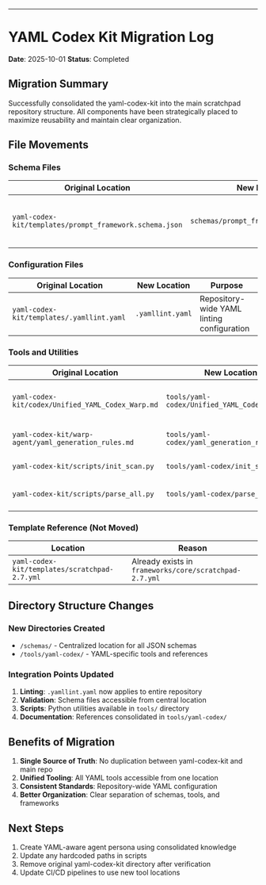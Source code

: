 ---
# YAML Codex Kit Migration Log
**Date**: 2025-10-01
**Status**: Completed

## Migration Summary
Successfully consolidated the yaml-codex-kit into the main scratchpad repository structure. All components have been strategically placed to maximize reusability and maintain clear organization.

## File Movements

### Schema Files
| Original Location | New Location | Purpose |
|------------------|--------------|---------|
| `yaml-codex-kit/templates/prompt_framework.schema.json` | `schemas/prompt_framework.schema.json` | JSON Schema for prompt framework validation |

### Configuration Files
| Original Location | New Location | Purpose |
|------------------|--------------|---------|
| `yaml-codex-kit/templates/.yamllint.yaml` | `.yamllint.yaml` | Repository-wide YAML linting configuration |

### Tools and Utilities
| Original Location | New Location | Purpose |
|------------------|--------------|---------|
| `yaml-codex-kit/codex/Unified_YAML_Codex_Warp.md` | `tools/yaml-codex/Unified_YAML_Codex_Warp.md` | Master YAML 1.2.2 reference |
| `yaml-codex-kit/warp-agent/yaml_generation_rules.md` | `tools/yaml-codex/yaml_generation_rules.md` | Quick agent checklist |
| `yaml-codex-kit/scripts/init_scan.py` | `tools/yaml-codex/init_scan.py` | Repository scanner |
| `yaml-codex-kit/scripts/parse_all.py` | `tools/yaml-codex/parse_all.py` | YAML batch validator |

### Template Reference (Not Moved)
| Location | Reason |
|----------|--------|
| `yaml-codex-kit/templates/scratchpad-2.7.yml` | Already exists in `frameworks/core/scratchpad-2.7.yml` |

## Directory Structure Changes

### New Directories Created
- `/schemas/` - Centralized location for all JSON schemas
- `/tools/yaml-codex/` - YAML-specific tools and references

### Integration Points Updated
1. **Linting**: `.yamllint.yaml` now applies to entire repository
2. **Validation**: Schema files accessible from central location
3. **Scripts**: Python utilities available in `tools/` directory
4. **Documentation**: References consolidated in `tools/yaml-codex/`

## Benefits of Migration
1. **Single Source of Truth**: No duplication between yaml-codex-kit and main repo
2. **Unified Tooling**: All YAML tools accessible from one location
3. **Consistent Standards**: Repository-wide YAML configuration
4. **Better Organization**: Clear separation of schemas, tools, and frameworks

## Next Steps
1. Create YAML-aware agent persona using consolidated knowledge
2. Update any hardcoded paths in scripts
3. Remove original yaml-codex-kit directory after verification
4. Update CI/CD pipelines to use new tool locations